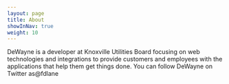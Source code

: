 ```yaml
---
layout: page
title: About
showInNav: true
weight: 10
---
```


DeWayne is a developer at Knoxville Utilities Board focusing on web technologies and integrations to provide customers and employees with the applications that help them get things done. You can follow DeWayne on Twitter as@fdlane